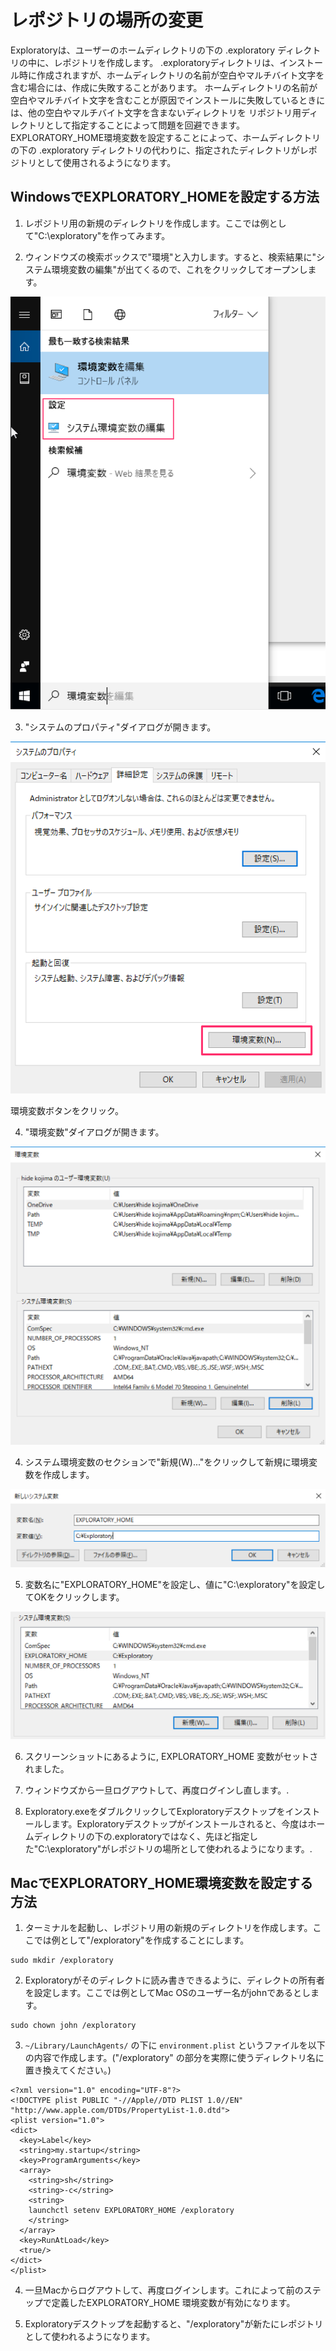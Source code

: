 # レポジトリの場所の変更

Exploratoryは、ユーザーのホームディレクトリの下の .exploratory ディレクトリの中に、レポジトリを作成します。
.exploratoryディレクトリは、インストール時に作成されますが、ホームディレクトリの名前が空白やマルチバイト文字を含む場合には、作成に失敗することがあります。
ホームディレクトリの名前が空白やマルチバイト文字を含むことが原因でインストールに失敗しているときには、他の空白やマルチバイト文字を含まないディレクトリを
リポジトリ用ディレクトリとして指定することによって問題を回避できます。
EXPLORATORY_HOME環境変数を設定することによって、ホームディレクトリの下の .exploratory ディレクトリの代わりに、指定されたディレクトリがレポジトリとして使用されるようになります。

## WindowsでEXPLORATORY_HOMEを設定する方法

1. レポジトリ用の新規のディレクトリを作成します。ここでは例として"C:\exploratory"を作ってみます。

2. ウィンドウズの検索ボックスで"環境"と入力します。すると、検索結果に"システム環境変数の編集"が出てくるので、これをクリックしてオープンします。

  ![](images/exploratory_home_win_1-ja.png)

3. "システムのプロパティ"ダイアログが開きます。

  ![](images/exploratory_home_win_2-1-ja.png)

  環境変数ボタンをクリック。

4. "環境変数"ダイアログが開きます。

  ![](images/exploratory_home_win_2-ja.png)

4. システム環境変数のセクションで"新規(W)..."をクリックして新規に環境変数を作成します。

  ![](images/exploratory_home_win_3-ja.png)

5. 変数名に"EXPLORATORY_HOME"を設定し、値に"C:\exploratory"を設定してOKをクリックします。

  ![](images/exploratory_home_win_4-ja.png)

6. スクリーンショットにあるように, EXPLORATORY_HOME 変数がセットされました。

7. ウィンドウズから一旦ログアウトして、再度ログインし直します。.

8. Exploratory.exeをダブルクリックしてExploratoryデスクトップをインストールします。Exploratoryデスクトップがインストールされると、今度はホームディレクトリの下の.exploratoryではなく、先ほど指定した"C:\exploratory"がレポジトリの場所として使われるようになります。.

## MacでEXPLORATORY_HOME環境変数を設定する方法

1. ターミナルを起動し、レポジトリ用の新規のディレクトリを作成します。ここでは例として"/exploratory"を作成することにします。
```
sudo mkdir /exploratory
```

2. Exploratoryがそのディレクトに読み書きできるように、ディレクトの所有者を設定します。ここでは例としてMac OSのユーザー名がjohnであるとします。
```
sudo chown john /exploratory
```

3. `~/Library/LaunchAgents/` の下に `environment.plist` というファイルを以下の内容で作成します。("/exploratory" の部分を実際に使うディレクトリ名に置き換えてください。)
```
<?xml version="1.0" encoding="UTF-8"?>
<!DOCTYPE plist PUBLIC "-//Apple//DTD PLIST 1.0//EN" "http://www.apple.com/DTDs/PropertyList-1.0.dtd">
<plist version="1.0">
<dict>
  <key>Label</key>
  <string>my.startup</string>
  <key>ProgramArguments</key>
  <array>
    <string>sh</string>
    <string>-c</string>
    <string>
    launchctl setenv EXPLORATORY_HOME /exploratory
    </string>
  </array>
  <key>RunAtLoad</key>
  <true/>
</dict>
</plist>
```

4. 一旦Macからログアウトして、再度ログインします。これによって前のステップで定義したEXPLORATORY_HOME 環境変数が有効になります。

5. Exploratoryデスクトップを起動すると、"/exploratory"が新たにレポジトリとして使われるようになります。
